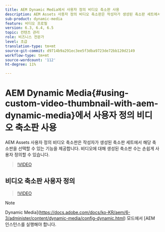 ```yaml
---
title: AEM Dynamic Media에서 사용자 정의 비디오 축소판 사용
description: AEM Assets 사용자 정의 비디오 축소판은 작성자가 생성된 축소판 세트에서 해당 축소판을 선택할 수 있는 기능을 제공합니다. 비디오에 대해 생성된 축소판 수는 손쉽게 사용자 정의할 수 있습니다.
sub-product: dynamic-media
feature: 비디오 프로필
version: 6.3, 6.4, 6.5
topic: 컨텐츠 관리
role: 비즈니스 전문가
level: 초급
translation-type: tm+mt
source-git-commit: d9714b9a291ec3ee5f3dba9723de72bb120d2149
workflow-type: tm+mt
source-wordcount: '112'
ht-degree: 11%

---
```



# AEM Dynamic Media{#using-custom-video-thumbnail-with-aem-dynamic-media}에서 사용자 정의 비디오 축소판 사용

AEM Assets 사용자 정의 비디오 축소판은 작성자가 생성된 축소판 세트에서 해당 축소판을 선택할 수 있는 기능을 제공합니다. 비디오에 대해 생성된 축소판 수는 손쉽게 사용자 정의할 수 있습니다.

>[!VIDEO](https://video.tv.adobe.com/v/16467/?quality=9&learn=on)

## 비디오 축소판 사용자 정의

>[!VIDEO](https://video.tv.adobe.com/v/18867/)

>[!NOTE]
>
>Dynamic Media](https://docs.adobe.com/docs/ko-KR/aem/6-3/administer/content/dynamic-media/config-dynamic.html) 모드에서 [AEM 인스턴스를 실행해야 합니다.